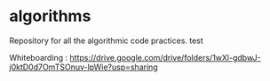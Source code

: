 algorithms
==========
Repository for all the algorithmic code practices.
test

Whiteboarding :
https://drive.google.com/drive/folders/1wXl-gdbwJ-j0ktD0d7OmTSOnuv-lpWie?usp=sharing
